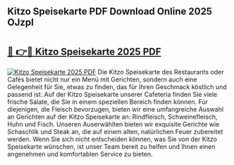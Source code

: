 ## Kitzo Speisekarte PDF Download Online 2025 OJzpI

# <h2><a href="http://gcalsi.nevu.top/?p=Kitzo+Speisekarte">🔗 👉🔴 Kitzo Speisekarte 2025 PDF</a></h2>

[![Kitzo Speisekarte 2025 PDF](https://i.imgur.com/dBaPXMq.png)](http://gcalsi.nevu.top/?p=Kitzo+Speisekarte)
Die Kitzo Speisekarte des Restaurants oder Cafés bietet nicht nur ein Menü mit Gerichten, sondern auch eine Gelegenheit für Sie, etwas zu finden, das für Ihren Geschmack köstlich und passend ist. Auf der Kitzo Speisekarte unserer Cafeteria finden Sie viele frische Salate, die Sie in einem speziellen Bereich finden können. Für diejenigen, die Fleisch bevorzugen, bieten wir eine umfangreiche Auswahl an Gerichten auf der Kitzo Speisekarte an: Rindfleisch, Schweinefleisch, Huhn und Fisch. Unseren Auserwählten bieten wir exquisite Gerichte wie Schaschlik und Steak an, die auf einem alten, natürlichen Feuer zubereitet werden. Wenn Sie sich nicht entscheiden können, was Sie von der Kitzo Speisekarte wünschen, ist unser Team bereit zu helfen und Ihnen einen angenehmen und komfortablen Service zu bieten.

